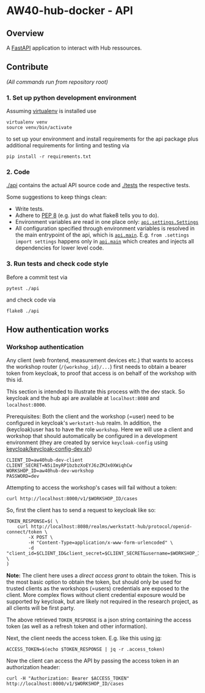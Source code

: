 # AW40-hub-docker - API

## Overview

A [FastAPI](https://fastapi.tiangolo.com/) application to interact with Hub
ressources.  


## Contribute
*(All commands run from repository root)*

### 1. Set up python development environment


Assuming [virtualenv](https://virtualenv.pypa.io/en/latest/) is installed use
```
virtualenv venv
source venv/bin/activate
```
to set up your environment and install requirements for the api package plus
additional requirements for linting and testing via
```
pip install -r requirements.txt
```

### 2. Code

[./api](./api) contains the actual API source code and [./tests](./tests)
the respective tests.

Some suggestions to keep things clean:
- Write tests.
- Adhere to [PEP 8](https://peps.python.org/pep-0008/)
(e.g. just do what flake8 tells you to do).
- Environment variables are read in one place only:
[`api.settings.Settings`](./api/settings.py)
- All configuration specified through environment variables is resolved in the
main entrypoint of the api, which is [`api.main`](./api/main.py). E.g.
`from .settings import settings` happens only in
[`api.main`](./api/main.py) which creates and injects all dependencies
for lower level code.

### 3. Run tests and check code style

Before a commit test via
```
pytest ./api
```
and check code via
```
flake8 ./api
```

## How authentication works

### Workshop authentication

Any client (web frontend, measurement devices etc.) that wants to access
the workshop router (`/{workshop_id}/...`) first needs to obtain a bearer token from keycloak, to proof
that access is on behalf of the workshop with this id.

This section is intended to illustrate this process with the dev stack. So
keycloak and the hub api are available at `localhost:8080` and `localhost:8000`.

Prerequisites: Both the client and the workshop (=user) need to be configured
in keycloak's `werkstatt-hub` realm. In addition, the (keycloak)user has to have
the role `workshop`.
Here we will use a client and workshop that should automatically be configured
in a development environment (they are created by service `keycloak-config`
using [keycloak/keycloak-config-dev.sh](../keycloak/keycloak-config-dev.sh))
```
CLIENT_ID=aw40hub-dev-client
CLIENT_SECRET=N5iImyRP1bzbzXoEYJ6zZMJx0XWiqhCw
WORKSHOP_ID=aw40hub-dev-workshop
PASSWORD=dev
```

Attempting to access the workshop's cases will fail without a token:
```
curl http://localhost:8000/v1/$WORKSHOP_ID/cases
```

So, first the client has to send a request to keycloak like so:
```
TOKEN_RESPONSE=$( \
    curl http://localhost:8080/realms/werkstatt-hub/protocol/openid-connect/token \
        -X POST \
        -H "Content-Type=application/x-www-form-urlencoded" \
        -d "client_id=$CLIENT_ID&client_secret=$CLIENT_SECRET&username=$WORKSHOP_ID&password=$PASSWORD&grant_type=password" \
)
```
**Note:** The client here uses a *direct access grant* to obtain the token. This is
the most basic option to obtain the token, but should only be used for trusted
clients as the workshops (=users) credentials are exposed to the client. More
complex flows without client credential exposure would be supported by keycloak, 
but are likely not required in the research project, as all clients will be first party.

The above retrieved `TOKEN_RESPONSE` is a json string containing the access token
(as well as a refresh token and other information).

Next, the client needs the access token. E.g. like this using [jq](https://jqlang.github.io/jq/):
```
ACCESS_TOKEN=$(echo $TOKEN_RESPONSE | jq -r .access_token)
```

Now the client can access the API by passing the access token in an authorization
header:
```
curl -H "Authorization: Bearer $ACCESS_TOKEN" http://localhost:8000/v1/$WORKSHOP_ID/cases
```
